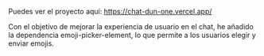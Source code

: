 Puedes ver el proyecto aquí: https://chat-dun-one.vercel.app/

Con el objetivo de mejorar la experiencia de usuario en el chat, he añadido la dependencia emoji-picker-element, lo que permite a los usuarios elegir y enviar emojis.

